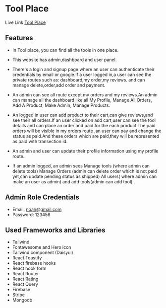 # Tool Place

Live Link [Tool Place](https://tools-place-957b6.web.app/)

## Features

* In Tool place, you can find all the tools in one place.

* This website has admin,dashboard and user panel.

* There's a login and signup page where an user can authenticate their credentials by email or google.If a user logged in,a user can see the private routes such as: dashboard,my order,my reviews. and can manage delete,order,add order and payment.

* An admin can see all route except my orders and my reviews.An admin can manage all the dashboard like all My Profile, Manage All Orders, Add A Product, Make Admin, Manage Products.

* An logged in user can add product to their cart,can give reviews,and see their all orders.If an user clicked on add cart,user can see the tool details and can place an order and paid for the each product.The paid orders will be visible in my orders route ,an user can pay and change the status as paid.And these orders which are  paid,they will be represented as paid with transection id.

* An admin and user can update their profile information using my profile route.


* If an admin logged, an admin sees Manage tools (where admin can delete tools) Manage Orders (admin can delete order which is not paid yet,can update pending status as shipped) All users( where admin can make an user as admin) and add tools(admin can add tool) .

## Admin Role Credentials

* Email: noah@gmail.com
* Password: 123456

## Used Frameworks and Libraries

* Tailwind
* Fontawesome and Hero icon
* Tailwind component (Daisyui)
* React Toastify
* React firebase hooks
* React hook form
* React Router
* React Rating
* React Query
* Firebase
* Stripe
* Mongodb